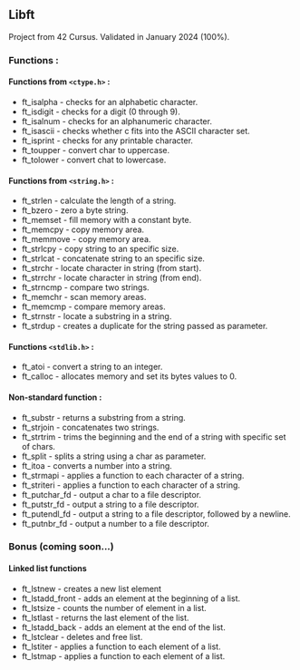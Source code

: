 ## Libft
Project from 42 Cursus.
Validated in January 2024 (100%).
### Functions :
#### Functions from `<ctype.h>` :
- ft_isalpha - checks for an alphabetic character.
- ft_isdigit - checks for a digit (0 through 9).
- ft_isalnum - checks for an alphanumeric character.
- ft_isascii - checks whether c fits into the ASCII character set.
- ft_isprint - checks for any printable character.
- ft_toupper - convert char to uppercase.
- ft_tolower - convert chat to lowercase.
#### Functions from `<string.h>` :
- ft_strlen - calculate the length of a string.
- ft_bzero - zero a byte string.
- ft_memset - fill memory with a constant byte.
- ft_memcpy - copy memory area.
- ft_memmove - copy memory area.
- ft_strlcpy - copy string to an specific size.
- ft_strlcat - concatenate string to an specific size.
- ft_strchr - locate character in string (from start).
- ft_strrchr - locate character in string (from end).
- ft_strncmp - compare two strings.
- ft_memchr - scan memory areas.
- ft_memcmp - compare memory areas.
- ft_strnstr - locate a substring in a string.
- ft_strdup - creates a duplicate for the string passed as parameter.
#### Functions `<stdlib.h>` :
- ft_atoi - convert a string to an integer.
- ft_calloc - allocates memory and set its bytes values to 0.
#### Non-standard function :
- ft_substr - returns a substring from a string.
- ft_strjoin - concatenates two strings.
- ft_strtrim - trims the beginning and the end of a string with specific set of chars.
- ft_split - splits a string using a char as parameter.
- ft_itoa - converts a number into a string.
- ft_strmapi - applies a function to each character of a string.
- ft_striteri - applies a function to each character of a string.
- ft_putchar_fd - output a char to a file descriptor.
- ft_putstr_fd - output a string to a file descriptor.
- ft_putendl_fd - output a string to a file descriptor, followed by a newline.
- ft_putnbr_fd - output a number to a file descriptor.
### Bonus (coming soon...)
#### Linked list functions
- ft_lstnew - creates a new list element
- ft_lstadd_front - adds an element at the beginning of a list.
- ft_lstsize - counts the number of element in a list.
- ft_lstlast - returns the last element of the list.
- ft_lstadd_back - adds an element at the end of the list.
- ft_lstclear - deletes and free list.
- ft_lstiter - applies a function to each element of a list.
- ft_lstmap - applies a function to each element of a list.